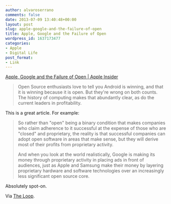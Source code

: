 ```yaml
---
author: alvaroserrano
comments: false
date: 2013-07-09 13:40:48+00:00
layout: post
slug: apple-google-and-the-failure-of-open
title: Apple, Google and the Failure of Open
wordpress_id: 1637173477
categories:
- Apple
- Digital Life
post_format:
- Link
---
```


[Apple, Google and the Failure of Open | Apple Insider](http://appleinsider.com/articles/13/07/06/editorial-apple-google-and-the-failure-of-open)



<blockquote>Open Source enthusiasts love to tell you Android is winning, and that it is winning because it is open. But they're wrong on both counts. The history of computing makes that abundantly clear, as do the current leaders in profitability.
</blockquote>



This is a great article. For example:



<blockquote>So rather than "open" being a binary condition that makes companies who claim adherence to it successful at the expense of those who are "closed" and proprietary, the reality is that successful companies can adopt open software in areas that make sense, but they will derive most of their profits from proprietary activity.

And when you look at the world realistically, Google is making its money through proprietary activity in placing ads in front of audiences, just as Apple and Samsung make their money by layering proprietary hardware and software technologies over an increasingly less significant open source core.</blockquote>



Absolutely spot-on.

Via [The Loop](http://www.loopinsight.com/2013/07/08/the-failure-of-androids-open/).
